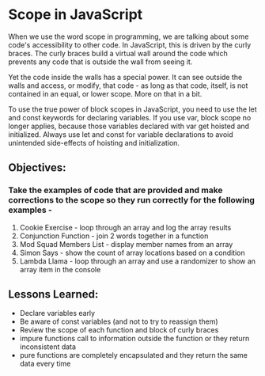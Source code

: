 # Scope in JavaScript
When we use the word scope in programming, we are talking about some code's accessibility to other code. In JavaScript, this is driven by the curly braces. The curly braces build a virtual wall around the code which prevents any code that is outside the wall from seeing it.

Yet the code inside the walls has a special power. It can see outside the walls and access, or modify, that code - as long as that code, itself, is not contained in an equal, or lower scope. More on that in a bit.

To use the true power of block scopes in JavaScript, you need to use the let and const keywords for declaring variables. If you use var, block scope no longer applies, because those variables declared with var get hoisted and initialized. Always use let and const for variable declarations to avoid unintended side-effects of hoisting and initialization.

## Objectives:
### Take the examples of code that are provided and make corrections to the scope so they run correctly for the following examples -
1. Cookie Exercise - loop through an array and log the array results
2. Conjunction Function - join 2 words together in a function
3. Mod Squad Members List - display member names from an array
4. Simon Says - show the count of array locations based on a condition
5. Lambda Llama - loop through an array and use a randomizer to show an array item in the console


## Lessons Learned:
* Declare variables early
* Be aware of const variables (and not to try to reassign them)
* Review the scope of each function and block of curly braces
* impure functions call to information outside the function or they return inconsistent data
* pure functions are completely encapsulated and they return the same data every time
